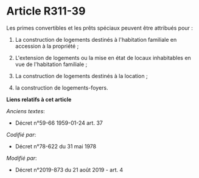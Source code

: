 # Article R311-39

Les primes convertibles et les prêts spéciaux peuvent être attribués pour :

1. La construction de logements destinés à l'habitation familiale en accession à la propriété ;

2. L'extension de logements ou la mise en état de locaux inhabitables en vue de l'habitation familiale ;

3. La construction de logements destinés à la location ;

4. la construction de logements-foyers.

**Liens relatifs à cet article**

_Anciens textes_:

  - Décret n°59-66 1959-01-24 art. 37

_Codifié par_:

  - Décret n°78-622 du 31 mai 1978

_Modifié par_:

  - Décret n°2019-873 du 21 août 2019 - art. 4
